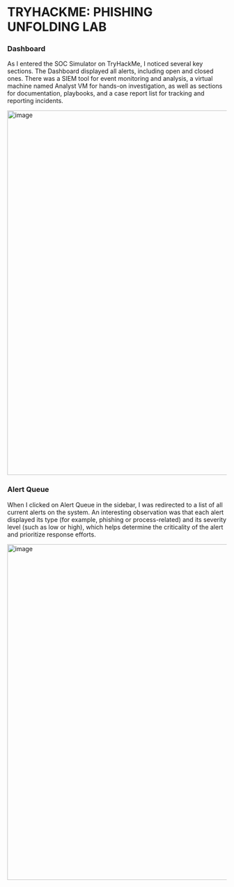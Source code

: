 
# TRYHACKME: PHISHING UNFOLDING LAB

### Dashboard

As I entered the SOC Simulator on TryHackMe, I noticed several key sections. The Dashboard displayed all alerts, including open and closed ones. There was a SIEM tool for event monitoring and analysis, a virtual machine named Analyst VM for hands-on investigation, as well as sections for documentation, playbooks, and a case report list for tracking and reporting incidents.
  
<img width="1898" height="837" alt="image" src="https://github.com/user-attachments/assets/287b98fb-7132-4eb1-b5bd-e3799bc0b770" />

### Alert Queue

When I clicked on Alert Queue in the sidebar, I was redirected to a list of all current alerts on the system. An interesting observation was that each alert displayed its type (for example, phishing or process-related) and its severity level (such as low or high), which helps determine the criticality of the alert and prioritize response efforts. 

<img width="1886" height="771" alt="image" src="https://github.com/user-attachments/assets/56def3a0-ee81-4652-b4dd-840c05e9f6f9" />

